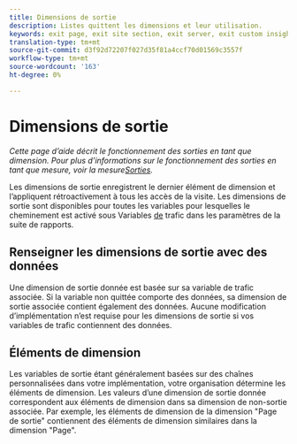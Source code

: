 ```yaml
---
title: Dimensions de sortie
description: Listes quittent les dimensions et leur utilisation.
keywords: exit page, exit site section, exit server, exit custom insight
translation-type: tm+mt
source-git-commit: d3f92d72207f027d35f81a4ccf70d01569c3557f
workflow-type: tm+mt
source-wordcount: '163'
ht-degree: 0%

---
```



# Dimensions de sortie

*Cette page d’aide décrit le fonctionnement des sorties en tant que dimension. Pour plus d’informations sur le fonctionnement des sorties en tant que mesure, voir la mesure[Sorties](../metrics/exits.md).*

Les dimensions de sortie enregistrent le dernier élément de dimension et l’appliquent rétroactivement à tous les accès de la visite. Les dimensions de sortie sont disponibles pour toutes les variables pour lesquelles le cheminement est activé sous Variables [de](/help/admin/admin/c-traffic-variables/traffic-var.md) trafic dans les paramètres de la suite de rapports.

## Renseigner les dimensions de sortie avec des données

Une dimension de sortie donnée est basée sur sa variable de trafic associée. Si la variable non quittée comporte des données, sa dimension de sortie associée contient également des données. Aucune modification d’implémentation n’est requise pour les dimensions de sortie si vos variables de trafic contiennent des données.

## Éléments de dimension

Les variables de sortie étant généralement basées sur des chaînes personnalisées dans votre implémentation, votre organisation détermine les éléments de dimension. Les valeurs d’une dimension de sortie donnée correspondent aux éléments de dimension dans sa dimension de non-sortie associée. Par exemple, les éléments de dimension de la dimension &quot;Page de sortie&quot; contiennent des éléments de dimension similaires dans la dimension &quot;Page&quot;.
